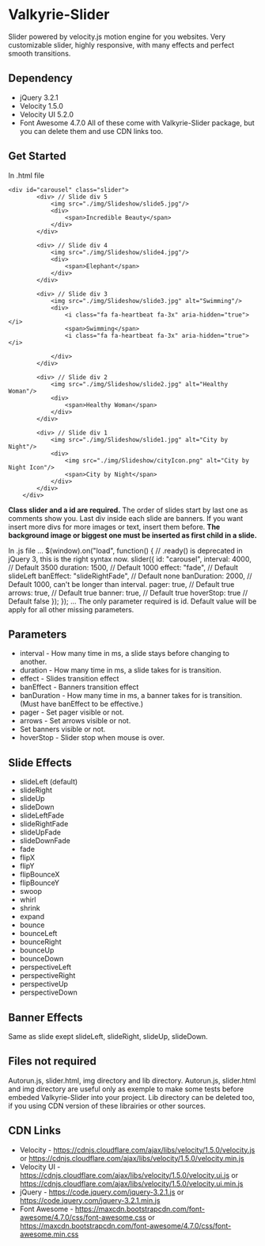 # Valkyrie-Slider
Slider powered by velocity.js motion engine for you websites. Very customizable slider, highly responsive, with many effects and perfect smooth transitions.

## Dependency
* jQuery 3.2.1
* Velocity 1.5.0
* Velocity UI 5.2.0
* Font Awesome 4.7.0
All of these come with Valkyrie-Slider package, but you can delete them and use CDN links too.

## Get Started
In .html file
```
<div id="carousel" class="slider">
        <div> // Slide div 5
            <img src="./img/Slideshow/slide5.jpg"/>
            <div>
                <span>Incredible Beauty</span>
            </div>
        </div>
        
        <div> // Slide div 4
            <img src="./img/Slideshow/slide4.jpg"/>
            <div>
                <span>Elephant</span>
            </div>
        </div>
        
        <div> // Slide div 3
            <img src="./img/Slideshow/slide3.jpg" alt="Swimming"/>
            <div>
                <i class="fa fa-heartbeat fa-3x" aria-hidden="true"></i>
                <span>Swimming</span>
                <i class="fa fa-heartbeat fa-3x" aria-hidden="true"></i>

            </div>
        </div>
        
        <div> // Slide div 2
            <img src="./img/Slideshow/slide2.jpg" alt="Healthy Woman"/>
            <div>
                <span>Healthy Woman</span>
            </div>
        </div>
        
        <div> // Slide div 1
            <img src="./img/Slideshow/slide1.jpg" alt="City by Night"/>
            <div>
                <img src="./img/Slideshow/cityIcon.png" alt="City by Night Icon"/>
                <span>City by Night</span>
            </div>
        </div>
    </div>
```
**Class slider and a id are required.** The order of slides start by last one as comments show you. Last div inside each slide are 
banners. If you want insert more divs for more images or text, insert them before. **The background image or biggest one must be 
inserted as first child in a slide.**

In .js file
...
$(window).on("load", function() { // .ready() is deprecated in jQuery 3, this is the right syntax now.
    slider({
        id: "carousel",
        interval: 4000, // Default 3500
        duration: 1500, // Default 1000
        effect: "fade", // Default slideLeft
        banEffect: "slideRightFade", // Default none
        banDuration: 2000, // Default 1000, can't be longer than interval.
        pager: true, // Default true
        arrows: true, // Default true
        banner: true, // Default true
        hoverStop: true // Default false
    });
});
...
The only parameter required is id. Default value will be apply for all other missing parameters.

## Parameters
* interval - How many time in ms, a slide stays before changing to another.
* duration - How many time in ms, a slide takes for is transition.
* effect - Slides transition effect
* banEffect - Banners transition effect
* banDuration - How many time in ms, a banner takes for is transition. (Must have banEffect to be effective.)
* pager - Set pager visible or not.
* arrows - Set arrows visible or not.
* Set banners visible or not.
* hoverStop - Slider stop when mouse is over.

## Slide Effects
* slideLeft (default)
* slideRight
* slideUp
* slideDown
* slideLeftFade
* slideRightFade
* slideUpFade
* slideDownFade
* fade
* flipX
* flipY
* flipBounceX
* flipBounceY
* swoop
* whirl
* shrink
* expand
* bounce
* bounceLeft
* bounceRight
* bounceUp
* bounceDown
* perspectiveLeft
* perspectiveRight
* perspectiveUp
* perspectiveDown

## Banner Effects
Same as slide exept slideLeft, slideRight, slideUp, slideDown.

## Files not required
Autorun.js, slider.html, img directory and lib directory. Autorun.js, slider.html and img directory are useful only as exemple
to make some tests before embeded Valkyrie-Slider into your project. Lib directory can be deleted too, if you using CDN version
of these librairies or other sources.

## CDN Links
* Velocity - https://cdnjs.cloudflare.com/ajax/libs/velocity/1.5.0/velocity.js or 
https://cdnjs.cloudflare.com/ajax/libs/velocity/1.5.0/velocity.min.js
* Velocity UI - https://cdnjs.cloudflare.com/ajax/libs/velocity/1.5.0/velocity.ui.js or
https://cdnjs.cloudflare.com/ajax/libs/velocity/1.5.0/velocity.ui.min.js
* jQuery - https://code.jquery.com/jquery-3.2.1.js or https://code.jquery.com/jquery-3.2.1.min.js
* Font Awesome - https://maxcdn.bootstrapcdn.com/font-awesome/4.7.0/css/font-awesome.css or
https://maxcdn.bootstrapcdn.com/font-awesome/4.7.0/css/font-awesome.min.css

